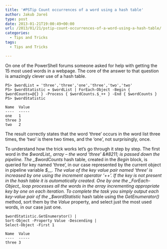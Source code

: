 ```yaml
---
title: '#PSTip Count occurrences of a word using a hash table'
author: Jakub Jareš
type: post
date: 2013-01-21T19:00:49+00:00
url: /2013/01/21/pstip-count-occurrences-of-a-word-using-a-hash-table/
categories:
  - Tips and Tricks
tags:
  - Tips and Tricks

---
```

On one of the PowerShell forums someone asked for help with getting the 15 most used words in a webpage. The core of the answer to that question is amazingly clever use of a hash table.

```
PS> $wordList = 'three','three','one','three','two','two'
PS> $wordStatistic = $wordList | ForEach-Object -Begin { $wordCounts=@{} } -Process { $wordCounts.$_++ } -End { $wordCounts }
PS> $wordStatistic

Name  Value
----  -----
one   1
three 3
two   2
```

The result correctly states that the word &#8216;three&#8217; occurs in the word list three times, the &#8216;two&#8217; is there two times, and the &#8216;one&#8217;, not surprisingly, once.

To understand how the trick works let’s go through it step by step. The first word in the _$wordList_ array – the word ‘three’ &#8211; is passed down the pipeline. The _$wordCounts_ hash table, created in the _Begin_ block, is queried for key named ‘three’, in our case represented by the current object in pipeline variable _$__. The value of the key value pair named ‘three’ is increased by one using the increment operator ‘++’. If the key is not present in the hash table it is automatically created. One by one the _ForEach-Object_ loop processes all the words in the array incrementing appropriate key by one on each iteration. To complete the task you simply output each key-value pair of the _$wordStatistic_ hash table using the _GetEnumerator()_ method, sort them by the _Value_ property, and select just the most used words, in our case just one.

```
$wordStatistic.GetEnumerator() |
Sort-Object -Property Value -Descending |
Select-Object -First 1

Name  Value
----  -----
three 3
```

